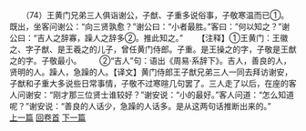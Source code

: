 　　（74）王黄门兄弟三人俱诣谢公，子猷、子重多说俗事，子敬寒温而已①。既出，坐客问谢公：“向三贤孰愈？”谢公曰：“小者最胜。”客曰：”何以知之？”谢公曰：“吉人之辞寡，躁人之辞多②。推此知之。”
　　【注释】①王黄门：王徽之、字子猷、是王羲之的儿子，曾任黄门侍郎。子重。是王操之的字，子敬是王猷之的字。子敬最小。
　　②“吉人”句：语出《周易·系辞下》。吉人，善良的人，贤明的人。躁人，急躁的人。【译文】黄门侍郎王子猷兄弟三人一同去拜访谢安，子猷和子重大多说些日常事情，子敬不过寒暄几句罢了。三人走了以后，在座的客人问谢安：“刚才那三位贤士谁较好？”谢安说：“小的最好。”客人问道：“怎么知道呢？”谢安说：“善良的人话少，急躁的人话多。是从这两句话推断出来的。”
<br>[上一篇](09_73) [回卷首](09_00) [下一篇](09_75)
